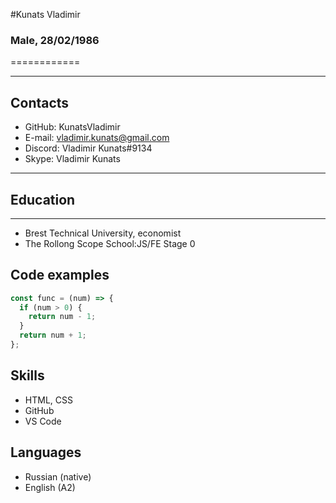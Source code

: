 #Kunats Vladimir
### Male, 28/02/1986
============

-------------------     ----------------------------
## Contacts
* GitHub: KunatsVladimir
* E-mail: vladimir.kunats@gmail.com
* Discord: Vladimir Kunats#9134
* Skype: Vladimir Kunats
-------------------     ----------------------------
## Education
---------
* Brest Technical University, economist
* The Rollong Scope School:JS/FE Stage 0
## Code examples

```javascript
const func = (num) => {
  if (num > 0) {
    return num - 1;
  }
  return num + 1;
};
```
## Skills
* HTML, CSS
* GitHub
* VS Code
## Languages
* Russian (native)
* English (A2)


